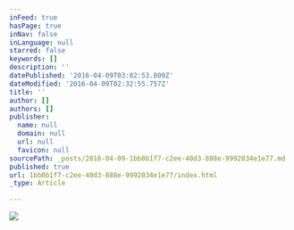 ```yaml
---
inFeed: true
hasPage: true
inNav: false
inLanguage: null
starred: false
keywords: []
description: ''
datePublished: '2016-04-09T03:02:53.809Z'
dateModified: '2016-04-09T02:32:55.757Z'
title: ''
author: []
authors: []
publisher:
  name: null
  domain: null
  url: null
  favicon: null
sourcePath: _posts/2016-04-09-1bb0b1f7-c2ee-40d3-888e-9992034e1e77.md
published: true
url: 1bb0b1f7-c2ee-40d3-888e-9992034e1e77/index.html
_type: Article

---
```

![](https://the-grid-user-content.s3-us-west-2.amazonaws.com/3f494d39-611a-47f6-a27f-915c1cb1e6ad.jpg)